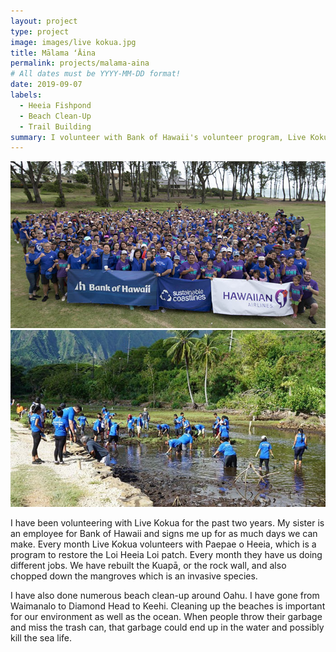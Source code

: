 ```yaml
---
layout: project
type: project
image: images/live kokua.jpg
title: Mālama ʻĀina
permalink: projects/malama-aina
# All dates must be YYYY-MM-DD format!
date: 2019-09-07
labels:
  - Heeia Fishpond
  - Beach Clean-Up
  - Trail Building
summary: I volunteer with Bank of Hawaii's volunteer program, Live Kokua. 
---
```


<img class="ui medium right floated rounded image" src="../images/live kokua.jpg">
<img class="ui medium left floated rounded image" src="../images/heeia.jpg">

I have been volunteering with Live Kokua for the past two years. My sister is an employee for Bank of Hawaii and signs me up for as much days we can make. Every month Live Kokua volunteers with Paepae o Heeia, which is a program to restore the Loi Heeia Loi patch. Every month they have us doing different jobs. We have rebuilt the Kuapā, or the rock wall, and also chopped down the mangroves which is an invasive species.

I have also done numerous beach clean-up around Oahu. I have gone from Waimanalo to Diamond Head to Keehi. Cleaning up the beaches is important for our environment as well as the ocean. When people throw their garbage and miss the trash can, that garbage could end up in the water and possibly kill the sea life. 


